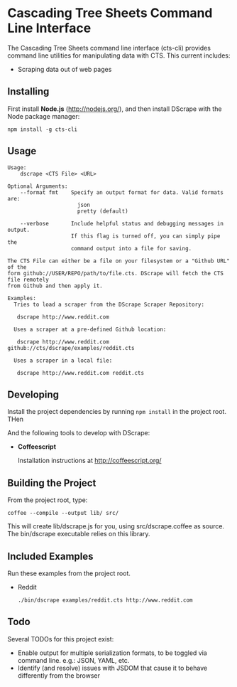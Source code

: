 Cascading Tree Sheets Command Line Interface
============================================

The Cascading Tree Sheets command line interface (cts-cli) provides command
line utilities for manipulating data with CTS. This current includes:

*  Scraping data out of web pages

Installing 
----------

First install **Node.js** (http://nodejs.org/), and then install DScrape with the Node package manager:

    npm install -g cts-cli

Usage
-----


    Usage:
        dscrape <CTS File> <URL>

    Optional Arguments:
        --format fmt    Specify an output format for data. Valid formats are:
                          json
                          pretty (default)

        --verbose       Include helpful status and debugging messages in output.
                        If this flag is turned off, you can simply pipe the
                        command output into a file for saving.

    The CTS File can either be a file on your filesystem or a "Github URL" of the
    form github://USER/REPO/path/to/file.cts. DScrape will fetch the CTS file remotely
    from Github and then apply it.

    Examples:
      Tries to load a scraper from the DScrape Scraper Repository:

       dscrape http://www.reddit.com

      Uses a scraper at a pre-defined Github location:
      
       dscrape http://www.reddit.com github://cts/dscrape/examples/reddit.cts

      Uses a scraper in a local file:

       dscrape http://www.reddit.com reddit.cts

Developing
-----------

Install the project dependencies by running `npm install` in the project root. THen 


And the following tools to develop with DScrape:

  * **Coffeescript**

    Installation instructions at http://coffeescript.org/

Building the Project
--------------------

From the project root, type:

    coffee --compile --output lib/ src/

This will create lib/dscrape.js for you, using src/dscrape.coffee as source.
The bin/dscrape executable relies on this library.

Included Examples
-----------------

Run these examples from the project root.

  * Reddit

    `./bin/dscrape examples/reddit.cts http://www.reddit.com`

Todo
----

Several TODOs for this project exist:

  * Enable output for multiple serialization formats, to be toggled via command
    line. e.g.: JSON, YAML, etc.
  * Identify (and resolve) issues with JSDOM that cause it to behave
    differently from the browser


